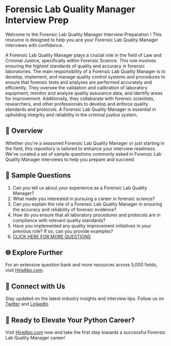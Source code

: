 # Forensic Lab Quality Manager Interview Prep

Welcome to the Forensic Lab Quality Manager Interview Preparation ! This resource is designed to help you ace your Forensic Lab Quality Manager interviews with confidence.

A Forensic Lab Quality Manager plays a crucial role in the field of Law and Criminal Justice, specifically within Forensic Science. This role involves ensuring the highest standards of quality and accuracy in forensic laboratories. The main responsibility of a Forensic Lab Quality Manager is to develop, implement, and manage quality control systems and procedures to ensure that forensic tests and analyses are performed accurately and efficiently. They oversee the validation and calibration of laboratory equipment, monitor and analyze quality assurance data, and identify areas for improvement. Additionally, they collaborate with forensic scientists, researchers, and other professionals to develop and enforce quality standards and protocols. A Forensic Lab Quality Manager is essential in upholding integrity and reliability in the criminal justice system.

## 🚀 Overview

Whether you're a seasoned Forensic Lab Quality Manager or just starting in the field, this repository is tailored to enhance your interview readiness. We've curated a set of sample questions commonly asked in Forensic Lab Quality Manager interviews to help you prepare and succeed.

## 📝 Sample Questions

1. Can you tell us about your experience as a Forensic Lab Quality Manager?
2. What made you interested in pursuing a career in forensic science?
3. Can you explain the role of a Forensic Lab Quality Manager in ensuring the accuracy and reliability of forensic evidence?
4. How do you ensure that all laboratory procedures and protocols are in compliance with relevant quality standards?
5. Have you implemented any quality improvement initiatives in your previous role? If so, can you provide examples?
6. [CLICK HERE FOR MORE QUESTIONS](https://hireabo.com/job/9_4_45/Forensic%20Lab%20Quality%20Manager)

## 🌐 Explore Further

For an extensive question bank and more resources across 5,000 fields, visit [HireAbo.com](https://www.hireabo.com).

## 📱 Connect with Us

Stay updated on the latest industry insights and interview tips. Follow us on [Twitter](https://twitter.com/hireabo) and [LinkedIn](https://www.linkedin.com/in/hire-abo-3609972a8/).

## 🚀 Ready to Elevate Your Python Career?

Visit [HireAbo.com](https://www.hireabo.com) now and take the first step towards a successful Forensic Lab Quality Manager career!